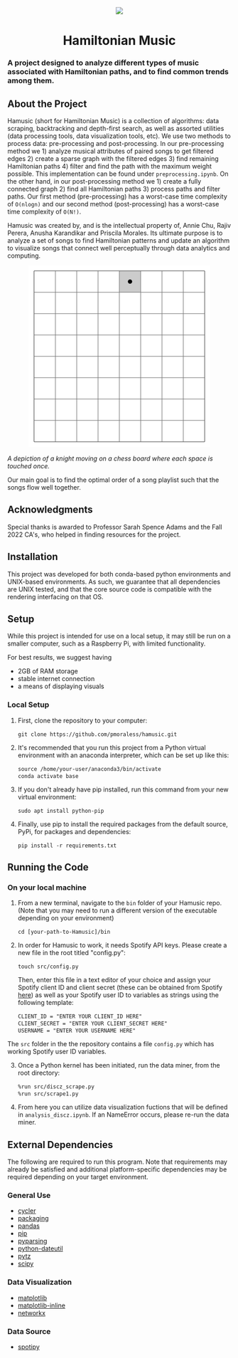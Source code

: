 <p align="center">
  <img src="https://github.com/pmoraless/hamusic/blob/a02bf1e4be7768aa0341241522899664d122eac3/images/hamusic.png"/>
</p>
<h1 align="center">Hamiltonian Music</h1>

### A project designed to analyze different types of music associated with Hamiltonian paths, and to find common trends among them.

## About the Project
Hamusic (short for Hamiltonian Music) is a collection of algorithms: data scraping, backtracking and depth-first search, as well as assorted utilities (data processing tools, data visualization tools, etc). We use two methods to process data: pre-processing and post-processing. In our pre-processing method we 1) analyze musical attributes of paired songs to get filtered edges 2) create a sparse graph with the filtered edges 3) find remaining Hamiltonian paths 4) filter and find the path with the maximum weight possible. This implementation can be found under ```preprocessing.ipynb```. On the other hand, in our post-processing method we 1) create a fully connected graph 2) find all Hamiltonian paths 3) process paths and filter paths. Our first method (pre-processing) has a worst-case time complexity of ```O(nlogn)``` and our second method (post-processing) has a worst-case time complexity of ```O(N!)```.

Hamusic was created by, and is the intellectual property of, Annie Chu, Rajiv Perera, Anusha Karandikar and Priscila Morales. Its ultimate purpose is to analyze a set of songs to find Hamiltonian patterns and update an algorithm to visualize songs that connect well perceptually  through data analytics and computing.

<p align="center">
  <img src="https://github.com/pmoraless/hamusic/blob/9fb1500921a3f06e091d08e4e0f7b8932a18d43b/images/hamusic2.gif"/>
</p>
<p>
    <em>A depiction of a knight moving on a chess board where each space is touched once.</em>
</p>

Our main goal is to find the optimal order of a song playlist such that the songs flow well together.

## Acknowledgments
Special thanks is awarded to Professor Sarah Spence Adams and the Fall 2022 CA's, who helped in finding resources for the project.

## Installation
This project was developed for both conda-based python environments and UNIX-based environments. As such, we guarantee that all dependencies are UNIX tested, and that the core source code is compatible with the rendering interfacing on that OS.

## Setup
While this project is intended for use on a local setup, it may still be run on a smaller computer, such as a Raspberry Pi, with limited functionality.

For best results, we suggest having
- 2GB of RAM storage
- stable internet connection
- a means of displaying visuals

### Local Setup
1. First, clone the repository to your computer:
    ```
    git clone https://github.com/pmoraless/hamusic.git
    ```

2. It's recommended that you run this project from a Python virtual environment with an anaconda interpreter, which can be set up like this:
    ```
    source /home/your-user/anaconda3/bin/activate
    conda activate base
    ```

3. If you don't already have pip installed, run this command from your new virtual environment:
    ```
    sudo apt install python-pip
    ```

4. Finally, use pip to install the required packages from the default source, PyPi, for packages and dependencies:
    ```
    pip install -r requirements.txt
    ```

## Running the Code

### On your local machine
1. From a new terminal, navigate to the `bin` folder of your Hamusic repo. (Note that you may need to run a different version of the executable depending on your environment)
    ```
    cd [your-path-to-Hamusic]/bin
    ```
    
2. In order for Hamusic to work, it needs Spotify API keys. Please create a new file in the root titled "config.py":
    ```
    touch src/config.py
    ```
    Then, enter this file in a text editor of your choice and assign your Spotify client ID and client secret (these can be obtained from Spotify [here](https://developer.spotify.com/dashboard/login)) as well as your Spotify user ID to variables as strings using the following template:
    ```
    CLIENT_ID = "ENTER YOUR CLIENT_ID HERE"
    CLIENT_SECRET = "ENTER YOUR CLIENT_SECRET HERE"
    USERNAME = "ENTER YOUR USERNAME HERE"
    ```

The `src` folder in the the repository contains a file `config.py` which has working Spotify user ID variables.

3. Once a Python kernel has been initiated, run the data miner, from the root directory:
    ```
    %run src/discz_scrape.py
    %run src/scrape1.py
    ```

4. From here you can utilize data visualization fuctions that will be defined in ```analysis_discz.ipynb```. If an NameError occurs, please re-run the data miner.

## External Dependencies
The following are required to run this program. Note that requirements may already be satisfied and additional platform-specific dependencies may be required depending on your target environment.

### General Use
- [cycler](https://pypi.org/project/cycler/)
- [packaging](https://pypi.org/project/packaging/)
- [pandas](https://pypi.org/project/pandas/)
- [pip](https://pypi.org/project/pip/)
- [pyparsing](https://pypi.org/project/pyparsing/)
- [python-dateutil](https://pypi.org/project/python-util/)
- [pytz](https://pypi.org/project/pytz/)
- [scipy](https://pypi.org/project/scipy/)

### Data Visualization
- [matplotlib](https://pypi.org/project/matplotlib/)
- [matplotlib-inline](https://pypi.org/project/matplotlib-inline/)
- [networkx](https://pypi.org/project/networkx/)

### Data Source
- [spotipy](https://pypi.org/project/spotipy/)